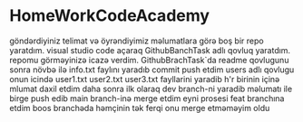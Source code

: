 # HomeWorkCodeAcademy 
göndərdiyiniz telimat və öyrəndiyimiz məlumatlara görə boş bir repo yaratdım.
visual studio code açaraq GithubBanchTask adlı qovluq yaratdım.
repomu görməyinizə icazə verdim.
GithubBrachTask`da readme qovlugunu sonra növbə ilə info.txt  faylını yaradıb commit push etdim
 users adlı qovlugu onun icində user1.txt user2.txt user3.txt fayllarini yaradib h'r birinin içinə mlumat daxil etdim 
 daha sonra ilk olaraq dev branch-ni yaradib məlumatı ile birge push edib main branch-inə merge etdim
 eyni prosesi feat branchına etdim 
 boos branchəda həmçinin tək ferqi onu merge etməməyim oldu
 